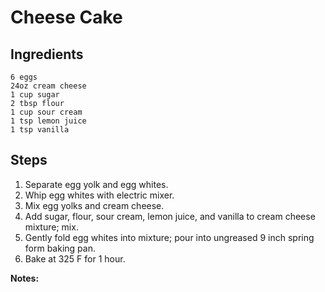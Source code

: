 # Cheese Cake #

## Ingredients ##
```
6 eggs
24oz cream cheese
1 cup sugar
2 tbsp flour
1 cup sour cream
1 tsp lemon juice
1 tsp vanilla
```

## Steps ##
1. Separate egg yolk and egg whites.
2. Whip egg whites with electric mixer.
3. Mix egg yolks and cream cheese. 
4. Add sugar, flour, sour cream, lemon juice, and vanilla to cream cheese mixture; mix.
5. Gently fold egg whites into mixture; pour into ungreased 9 inch spring form baking pan.
5. Bake at 325 F for 1 hour.

**Notes:**
